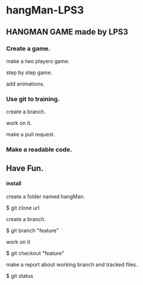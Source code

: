 # hangMan-LPS3

## HANGMAN GAME made by LPS3

### Create a game.

make a two players game.

step by step game.

add animations. 

### Use git to training.

 create a branch.
 
 work on it.
 
 make a pull request.
 
### Make a readable code.
  
## Have Fun.

#### install 

  create a  folder named hangMan.
  
  $ git clone url
  
  create a branch.
  
  $ git branch "feature"
  
  work on it
  
  $ git checkout "feature"
  
  make a report about working branch and tracked files.
  
  $ git status
